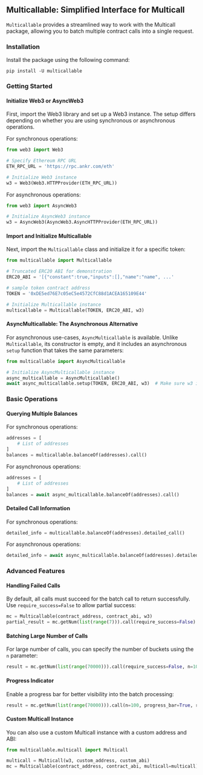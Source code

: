 ## Multicallable: Simplified Interface for Multicall

`Multicallable` provides a streamlined way to work with the Multicall package, allowing you to batch multiple contract calls into a single request.

### Installation

Install the package using the following command:

```shell
pip install -U multicallable
```

### Getting Started

#### Initialize Web3 or AsyncWeb3

First, import the Web3 library and set up a Web3 instance. The setup differs depending on whether you are using synchronous or asynchronous operations.

For synchronous operations:

```python
from web3 import Web3

# Specify Ethereum RPC URL
ETH_RPC_URL = 'https://rpc.ankr.com/eth'

# Initialize Web3 instance
w3 = Web3(Web3.HTTPProvider(ETH_RPC_URL))
```

For asynchronous operations:

```python
from web3 import AsyncWeb3

# Initialize AsyncWeb3 instance
w3 = AsyncWeb3(AsyncWeb3.AsyncHTTPProvider(ETH_RPC_URL))
```

#### Import and Initialize Multicallable

Next, import the `Multicallable` class and initialize it for a specific token:

```python
from multicallable import Multicallable

# Truncated ERC20 ABI for demonstration
ERC20_ABI = '[{"constant":true,"inputs":[],"name":"name", ...'

# sample token contract address
TOKEN = '0xDE5ed76E7c05eC5e4572CfC88d1ACEA165109E44'

# Initialize Multicallable instance
multicallable = Multicallable(TOKEN, ERC20_ABI, w3)
```

#### AsyncMulticallable: The Asynchronous Alternative

For asynchronous use-cases, `AsyncMulticallable` is available. Unlike `Multicallable`, its constructor is empty, and it includes an asynchronous `setup` function that takes the same parameters:

```python
from multicallable import AsyncMulticallable

# Initialize AsyncMulticallable instance
async_multicallable = AsyncMulticallable()
await async_multicallable.setup(TOKEN, ERC20_ABI, w3)  # Make sure w3 is an AsyncWeb3 instance
```

### Basic Operations

#### Querying Multiple Balances

For synchronous operations:

```python
addresses = [
    # List of addresses
]
balances = multicallable.balanceOf(addresses).call()
```

For asynchronous operations:

```python
addresses = [
    # List of addresses
]
balances = await async_multicallable.balanceOf(addresses).call()
```

#### Detailed Call Information

For synchronous operations:

```python
detailed_info = multicallable.balanceOf(addresses).detailed_call()
```

For asynchronous operations:

```python
detailed_info = await async_multicallable.balanceOf(addresses).detailed_call()
```

### Advanced Features

#### Handling Failed Calls

By default, all calls must succeed for the batch call to return successfully. Use `require_success=False` to allow partial success:

```python
mc = Multicallable(contract_address, contract_abi, w3)
partial_result = mc.getNum(list(range(7))).call(require_success=False)
```

#### Batching Large Number of Calls

For large number of calls, you can specify the number of buckets using the `n` parameter:

```python
result = mc.getNum(list(range(70000))).call(require_success=False, n=100)
```

#### Progress Indicator

Enable a progress bar for better visibility into the batch processing:

```python
result = mc.getNum(list(range(70000))).call(n=100, progress_bar=True, require_success=False)
```

#### Custom Multicall Instance

You can also use a custom Multicall instance with a custom address and ABI:

```python
from multicallable.multicall import Multicall

multicall = Multicall(w3, custom_address, custom_abi)
mc = Multicallable(contract_address, contract_abi, multicall=multicall)
```
